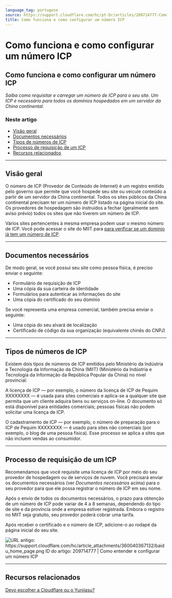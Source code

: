 ```yaml
---
language_tag: portugese
source: https://support.cloudflare.com/hc/pt-br/articles/209714777-Como-funciona-e-como-configurar-um-n%C3%BAmero-ICP
title: Como funciona e como configurar um número ICP
---
```


# Como funciona e como configurar um número ICP

## Como funciona e como configurar um número ICP

_Saiba como requisitar e carregar um número de ICP para o seu site. Um ICP é necessário para todos os domínios hospedados em um servidor da China continental._

### Neste artigo

-   [Visão geral](https://support.cloudflare.com/hc/pt-br/articles/209714777-Como-funciona-e-como-configurar-um-n%C3%BAmero-ICP#613FVyQXSevSgC08NEXeCc)
-   [Documentos necessários](https://support.cloudflare.com/hc/pt-br/articles/209714777-Como-funciona-e-como-configurar-um-n%C3%BAmero-ICP#6s4TyWVIiw5u3riORWXzqZ)
-   [Tipos de números de ICP](https://support.cloudflare.com/hc/pt-br/articles/209714777-Como-funciona-e-como-configurar-um-n%C3%BAmero-ICP#29LQ1bec2VH9Ku5SMTv0zZ)
-   [Processo de requisição de um ICP](https://support.cloudflare.com/hc/pt-br/articles/209714777-Como-funciona-e-como-configurar-um-n%C3%BAmero-ICP#4l1lcIm8TaIY5Nx665Rw1l)
-   [Recursos relacionados](https://support.cloudflare.com/hc/pt-br/articles/209714777-Como-funciona-e-como-configurar-um-n%C3%BAmero-ICP#2XrxkiSpHoOwbkvmW7oyFY)

___

## Visão geral

O número de ICP (Provedor de Conteúdo de Internet) é um registro emitido pelo governo que permite que você hospede seu site ou veicule conteúdo a partir de um servidor da China continental. Todos os sites públicos da China continental precisam ter um número de ICP listado na página inicial do site.  Os provedores de hospedagem são instruídos a fechar (geralmente sem aviso prévio) todos os sites que não tiverem um número de ICP.

Vários sites pertencentes à mesma empresa podem usar o mesmo número de ICP. Você pode acessar o site do MIIT para [para verificar se um domínio já tem um número de ICP](http://www.beian.miit.gov.cn/publish/query/indexFirst.action).

___

## Documentos necessários

De modo geral, se você possui seu site como pessoa física, é preciso enviar o seguinte:

-   Formulário de requisição de ICP
-   Uma cópia da sua carteira de identidade
-   Formulários para autenticar as informações do site
-   Uma cópia do certificado do seu domínio

Se você representa uma empresa comercial, também precisa enviar o seguinte:

-   Uma cópia do seu alvará de localização
-   Certificado de código da sua organização (equivalente chinês do CNPJ) 

___

## Tipos de números de ICP

Existem dois tipos de números de ICP emitidos pelo Ministério da Indústria e Tecnologia da Informação da China (MIIT) (Ministério da Indústria e Tecnologia da Informação da República Popular da China) no nível provincial:

A licença de ICP — por exemplo, o número da licença de ICP de Pequim XXXXXXXX — é usada para sites comerciais e aplica-se a qualquer site que permita que um cliente adquira bens ou serviços on-line. O documento só está disponível para entidades comerciais; pessoas físicas não podem solicitar uma licença de ICP.

O cadastramento de ICP — por exemplo, o número de preparação para o ICP de Pequim XXXXXXXX — é usado para sites não comerciais (por exemplo, o blog de uma pessoa física). Esse processo se aplica a sites que não incluem vendas ao consumidor.

___

## Processo de requisição de um ICP

Recomendamos que você requisite uma licença de ICP por meio do seu provedor de hospedagem ou de serviços de nuvem. Você precisará enviar os documentos necessários (ver _Documentos necessários_ acima) para o seu provedor para que ele possa registrar o número de ICP em seu nome.

Após o envio de todos os documentos necessários, o prazo para obtenção de um número de ICP pode variar de 4 a 8 semanas, dependendo do tipo de site e da província onde a empresa estiver registrada. Embora o registro no MIIT seja gratuito, seu provedor poderá cobrar uma tarifa.

Após receber o certificado e o número de ICP, adicione-o ao rodapé da página inicial do seu site. 

![URL antigo: https://support.cloudflare.com/hc/article_attachments/360040367132/baidu_home_page.png ID do artigo: 209714777 | Como entender e configurar um número ICP](/support/static/hc-import-baidu_home_page.png)

___

## Recursos relacionados

[Devo escolher a Cloudflare ou o Yunjiasu?](https://support.cloudflare.com/hc/articles/209156358)
